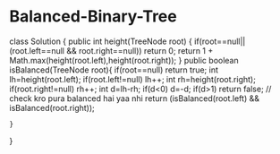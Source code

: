 # Balanced-Binary-Tree
class Solution {
    public int height(TreeNode root) {
        if(root==null|| (root.left==null && root.right==null))
        return 0;
        return 1 + Math.max(height(root.left),height(root.right));
    }
    public boolean isBalanced(TreeNode root){
        if(root==null) return true;
         int lh=height(root.left);
         if(root.left!=null) lh++;
       int rh=height(root.right);
       if(root.right!=null) rh++;
       int d=lh-rh;
       if(d<0) d=-d;
       if(d>1) return false;
       // check kro pura balanced hai yaa nhi
       return (isBalanced(root.left) && isBalanced(root.right));
        
    }
}
